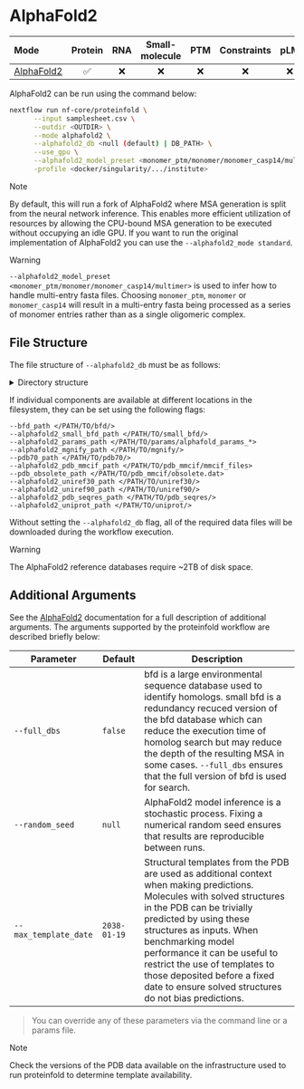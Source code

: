 # AlphaFold2

| Mode                                                                              | Protein | RNA | Small-molecule | PTM  | Constraints | pLM | MSA server | Split MSA |
| :-------------------------------------------------------------------------------- | :----: | :--: | :------------: | :--: | :--------: | :--: | :---------: | :------: |
| [AlphaFold2](https://github.com/deepmind/alphafold)                               |   ✅   | ❌  |       ❌       |  ❌ |     ❌     |  ❌ |     ❌     |    ✅    |

AlphaFold2 can be run using the command below:

```bash
nextflow run nf-core/proteinfold \
      --input samplesheet.csv \
      --outdir <OUTDIR> \
      --mode alphafold2 \
      --alphafold2_db <null (default) | DB_PATH> \
      --use_gpu \
      --alphafold2_model_preset <monomer_ptm/monomer/monomer_casp14/multimer> \
      -profile <docker/singularity/.../institute>
```

> [!NOTE] 
> By default, this will run a fork of AlphaFold2 where MSA generation is split from the neural network inference. This enables more efficient utilization of resources by allowing the CPU-bound MSA generation to be executed without occupying an idle GPU. If you want to run the original implementation of AlphaFold2 you can use the `--alphafold2_mode standard`.

> [!WARNING]
> `--alphafold2_model_preset <monomer_ptm/monomer/monomer_casp14/multimer>` is used to infer how to handle multi-entry fasta files. Choosing `monomer_ptm`, `monomer` or `monomer_casp14` will result in a multi-entry fasta being processed as a series of monomer entries rather than as a single oligomeric complex.

## File Structure

The file structure of `--alphafold2_db` must be as follows:

<details markdown="1">
<summary>Directory structure</summary>
```console
<alphafold2_db>/
├── bfd
│  ├── bfd_metaclust_clu_complete_id30_c90_final_seq.sorted_opt_a3m.ffdata
│  ├── bfd_metaclust_clu_complete_id30_c90_final_seq.sorted_opt_a3m.ffindex
│  ├── bfd_metaclust_clu_complete_id30_c90_final_seq.sorted_opt_cs219.ffdata
│  ├── bfd_metaclust_clu_complete_id30_c90_final_seq.sorted_opt_cs219.ffindex
│  ├── bfd_metaclust_clu_complete_id30_c90_final_seq.sorted_opt_hhm.ffdata
│  └── bfd_metaclust_clu_complete_id30_c90_final_seq.sorted_opt_hhm.ffindex
├── params
│   └── alphafold_params_2022-12-06
│       ├── LICENSE
│       ├── params_model_1_multimer_v3.npz
│       ├── params_model_1.npz
│       ├── params_model_1_ptm.npz
│       ├── params_model_2_multimer_v3.npz
│       ├── params_model_2.npz
│       ├── params_model_2_ptm.npz
│       ├── params_model_3_multimer_v3.npz
│       ├── params_model_3.npz
│       ├── params_model_3_ptm.npz
│       ├── params_model_4_multimer_v3.npz
│       ├── params_model_4.npz
│       ├── params_model_4_ptm.npz
│       ├── params_model_5_multimer_v3.npz
│       ├── params_model_5.npz
│       └── params_model_5_ptm.npz
├── mgnify
│   └── mgy_clusters.fa
├── pdb70
│   ├── md5sum
│   ├── pdb70_a3m.ffdata
│   ├── pdb70_a3m.ffindex
│   ├── pdb70_clu.tsv
│   ├── pdb70_cs219.ffdata
│   ├── pdb70_cs219.ffindex
│   ├── pdb70_hhm.ffdata
│   ├── pdb70_hhm.ffindex
│   └── pdb_filter.dat
├── pdb_mmcif
│   ├── mmcif_files
│   │   ├── 1g6g.cif
│   │   ├── 1go4.cif
│   │   ├── 1isn.cif
│   │   ├── 1qgd.cif
│   │   ├── 1tp9.cif
│   │   ├── 4o2w.cif
│   │   ├── 6sg9.cif
│   │   ├── 6vi4.cif
│   │   ├── 7sp5.cif
│   │   └── ...
│   └── obsolete.dat
├── pdb_seqres
│   └── pdb_seqres.txt
├── small_bfd
│   └── bfd-first_non_consensus_sequences.fasta
├── uniprot
│   └── uniprot.fasta
├── uniref30
│   ├── UniRef30_2023_02_a3m.ffdata
│   ├── UniRef30_2023_02_a3m.ffindex
│   ├── UniRef30_2023_02_cs219.ffdata
│   ├── UniRef30_2023_02_cs219.ffindex
|   ├── UniRef30_2023_02_hhm.ffdata
│   ├── UniRef30_2023_02_hhm.ffindex
│   └── UniRef30_2023_02.md5sums
└── uniref90
    └── uniref90.fasta
```
</details>

If individual components are available at different locations in the filesystem, they can be set using the following flags:

```console
--bfd_path </PATH/TO/bfd/> 
--alphafold2_small_bfd_path </PATH/TO/small_bfd/>
--alphafold2_params_path </PATH/TO/params/alphafold_params_*>
--alphafold2_mgnify_path </PATH/TO/mgnify/>
--pdb70_path </PATH/TO/pdb70/>
--alphafold2_pdb_mmcif_path </PATH/TO/pdb_mmcif/mmcif_files>
--pdb_obsolete_path </PATH/TO/pdb_mmcif/obsolete.dat>
--alphafold2_uniref30_path </PATH/TO/uniref30/>
--alphafold2_uniref90_path </PATH/TO/uniref90/>
--alphafold2_pdb_seqres_path </PATH/TO/pdb_seqres/>
--alphafold2_uniprot_path </PATH/TO/uniprot/>
```

Without setting the `--alphafold2_db` flag, all of the required data files will be downloaded during the workflow execution.

> [!WARNING]
> The AlphaFold2 reference databases require ~2TB of disk space.

## Additional Arguments

See the [AlphaFold2](https://github.com/google-deepmind/alphafold) documentation for a full description of additional arguments. The arguments supported by the proteinfold workflow are described briefly below:

| Parameter             | Default        | Description                                         |
| ----------------------| -------------- | --------------------------------------------------- |
| `--full_dbs`          | `false`        | bfd is a large environmental sequence database used to identify homologs. small bfd is a redundancy recuced version of the bfd database which can reduce the execution time of homolog search but may reduce the depth of the resulting MSA in some cases. `--full_dbs` ensures that the full version of bfd is used for search.  |
| `--random_seed`       | `null`         | AlphaFold2 model inference is a stochastic process. Fixing a numerical random seed ensures that results are reproducible between runs.   |
| `--max_template_date` | `2038-01-19`   | Structural templates from the PDB are used as additional context when making predictions. Molecules with solved structures in the PDB can be trivially predicted by using these structures as inputs. When benchmarking model performance it can be useful to restrict the use of templates to those deposited before a fixed date to ensure solved structures do not bias predictions.   |

> You can override any of these parameters via the command line or a params file.

> [!NOTE]
> Check the versions of the PDB data available on the infrastructure used to run proteinfold to determine template availability.